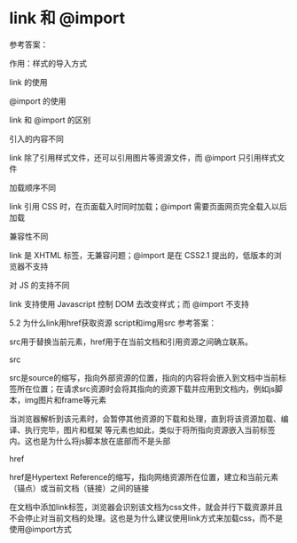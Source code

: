 # link 和 @import
参考答案：

作用：样式的导入方式

link 的使用

<link href="index.css" rel="stylesheet">
@import 的使用

<style type="text/css">
@import url(index.css);
</style>
link 和 @import 的区别

引入的内容不同

link 除了引用样式文件，还可以引用图片等资源文件，而 @import 只引用样式文件

加载顺序不同

link 引用 CSS 时，在页面载入时同时加载；@import 需要页面网页完全载入以后加载

兼容性不同

link 是 XHTML 标签，无兼容问题；@import 是在 CSS2.1 提出的，低版本的浏览器不支持

对 JS 的支持不同

link 支持使用 Javascript 控制 DOM 去改变样式；而 @import 不支持

5.2 为什么link用href获取资源 script和img用src
参考答案：

src用于替换当前元素，href用于在当前文档和引用资源之间确立联系。

src

src是source的缩写，指向外部资源的位置，指向的内容将会嵌入到文档中当前标签所在位置；在请求src资源时会将其指向的资源下载并应用到文档内，例如js脚本，img图片和frame等元素

<script src ="js.js"></script> 
​ 当浏览器解析到该元素时，会暂停其他资源的下载和处理，直到将该资源加载、编译、执行完毕，图片和框架 等元素也如此，类似于将所指向资源嵌入当前标签内。这也是为什么将js脚本放在底部而不是头部

href

href是Hypertext Reference的缩写，指向网络资源所在位置，建立和当前元素（锚点）或当前文档（链接）之间的链接

在文档中添加link标签，浏览器会识别该文档为css文件，就会并行下载资源并且不会停止对当前文档的处理。这也是为什么建议使用link方式来加载css，而不是使用@import方式

<link href="common.css" rel="stylesheet"/>